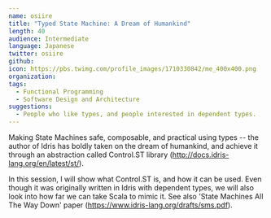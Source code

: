 ```yaml
---
name: osiire
title: "Typed State Machine: A Dream of Humankind"
length: 40
audience: Intermediate
language: Japanese
twitter: osiire
github:
icon: https://pbs.twimg.com/profile_images/1710330842/me_400x400.png
organization:
tags:
  - Functional Programming
  - Software Design and Architecture
suggestions:
  - People who like types, and people interested in dependent types.
---
```

Making State Machines safe, composable, and practical using types -- the author of Idris has boldly taken on the dream of humankind, and achieve it through an abstraction called Control.ST library (http://docs.idris-lang.org/en/latest/st/).

In this session, I will show what Control.ST is, and how it can be used. Even though it was originally written in Idris with dependent types, we will also look into how far we can take Scala to mimic it. See also 'State Machines All The Way Down' paper (https://www.idris-lang.org/drafts/sms.pdf).
